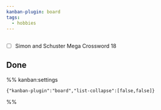 ```yaml
---
kanban-plugin: board
tags:
  - hobbies
---
```


## 

- [ ] Simon and Schuster Mega Crossword 18


## Done





%% kanban:settings
```
{"kanban-plugin":"board","list-collapse":[false,false]}
```
%%